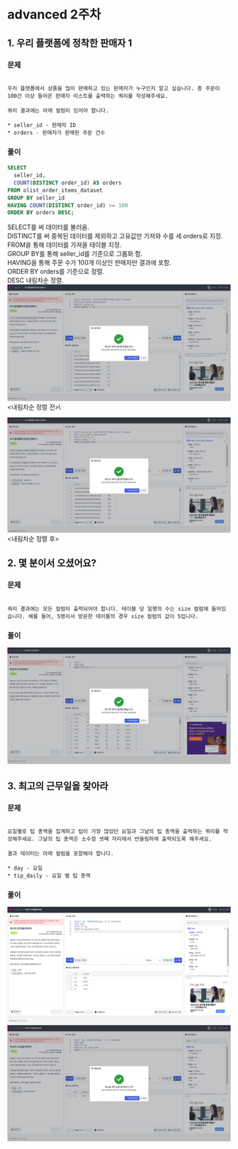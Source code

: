 # advanced 2주차
## 1. 우리 플랫폼에 정착한 판매자 1
### 문제
```olist_order_items_dataset 테이블에는 주문 안에 어떤 상품이 포함되어 있는지, 상품의 판매자는 누구인지 등 상품 단위의 데이터가 들어있습니다.

우리 플랫폼에서 상품을 많이 판매하고 있는 판매자가 누구인지 알고 싶습니다. 총 주문이 100건 이상 들어온 판매자 리스트를 출력하는 쿼리를 작성해주세요.

쿼리 결과에는 아래 컬럼이 있어야 합니다.

* seller_id - 판매자 ID
* orders - 판매자가 판매한 주문 건수
```

### 풀이
```sql
SELECT 
  seller_id,
  COUNT(DISTINCT order_id) AS orders
FROM olist_order_items_dataset
GROUP BY seller_id
HAVING COUNT(DISTINCT order_id) >= 100
ORDER BY orders DESC;
```
SELECT를 써 데이터를 불러옴.\
DISTINCT를 써 중복된 데이터를 제외하고 고유값만 가져와 수를 세 orders로 지정.\
FROM을 통해 데이터를 가져올 테이블 지정.\
GROUP BY를 통해 seller_id를 기준으로 그룹화 함.\
HAVING을 통해 주문 수가 100개 이상인 판매자만 결과에 포함.\
ORDER BY orders를 기준으로 정렬.\
DESC 내림차순 정렬.
![alt text](image/2주차/1.png)
<내림차순 정렬 전>\

![alt text](image/2주차/2.png)
<내림차순 정렬 후>
## 2. 몇 분이서 오셨어요?
### 문제
```Waiter's Tips 데이터에는 레스토랑에서 근무한 웨이터가 서빙했던 테이블과 팁에 대한 정보가 들어있습니다. 서빙했던 테이블 중 고객이 홀수 명이었던 경우만 보여주는 쿼리를 작성해주세요.

쿼리 결과에는 모든 컬럼이 출력되어야 합니다. 테이블 당 일행의 수는 size 컬럼에 들어있습니다. 예를 들어, 5명이서 방문한 테이블의 경우 size 컬럼의 값이 5입니다.
```

### 풀이


![alt text](image/2주차/3.png)

## 3. 최고의 근무일을 찾아라
### 문제
```Waiter's Tips 데이터베이스에는 식사 금액, 팁, 결제자 성별, 결제 요일 등 레스토랑 손님들의 계산 정보가 들어있습니다. 이 레스토랑에 근무하는 서버는 팁을 많이 받을 수 있는 날 하루를 골라 근무하고 싶습니다.

요일별로 팁 총액을 집계하고 팁이 가장 많았던 요일과 그날의 팁 총액을 출력하는 쿼리를 작성해주세요. 그날의 팁 총액은 소수점 셋째 자리에서 반올림하여 출력되도록 해주세요.

결과 데이터는 아래 컬럼을 포함해야 합니다.

* day - 요일
* tip_daily - 요일 별 팁 총액
```

### 풀이

![alt text](image/2주차/4.png)
![alt text](image/2주차/5.png)